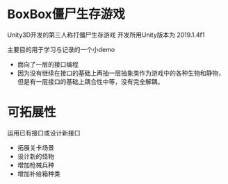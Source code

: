 ﻿# BoxBox僵尸生存游戏
Unity3D开发的第三人称打僵尸生存游戏
开发所用Unity版本为 2019.1.4f1 

主要目的用于学习与记录的一个小demo
* 面向了一层的接口编程
* 因为没有继续在接口的基础上再抽一层抽象类作为游戏中的各种生物和静物，但是有一层接口的基础上耦合性中等，没有完全解耦。
# 可拓展性
运用已有接口或设计新接口
* 拓展关卡场景
* 设计新的怪物
* 增加枪械兵种
* 增加补给箱种类
